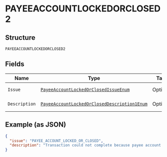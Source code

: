 
# PAYEEACCOUNTLOCKEDORCLOSED2

## Structure

`PAYEEACCOUNTLOCKEDORCLOSED2`

## Fields

| Name | Type | Tags | Description | Getter | Setter |
|  --- | --- | --- | --- | --- | --- |
| `Issue` | [`PayeeAccountLockedOrClosedIssueEnum`](../../doc/models/payee-account-locked-or-closed-issue-enum.md) | Optional | - | PayeeAccountLockedOrClosedIssueEnum getIssue() | setIssue(PayeeAccountLockedOrClosedIssueEnum issue) |
| `Description` | [`PayeeAccountLockedOrClosedDescription1Enum`](../../doc/models/payee-account-locked-or-closed-description-1-enum.md) | Optional | - | PayeeAccountLockedOrClosedDescription1Enum getDescription() | setDescription(PayeeAccountLockedOrClosedDescription1Enum description) |

## Example (as JSON)

```json
{
  "issue": "PAYEE_ACCOUNT_LOCKED_OR_CLOSED",
  "description": "Transaction could not complete because payee account is locked or closed."
}
```

